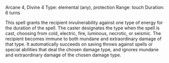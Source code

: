 Arcane 4, Divine 4
Type: elemental (any), protection
Range: touch
Duration: 6 turns

This spell grants the recipient invulnerability against one type of energy for the duration of the spell. The caster designates the type when the spell is cast, choosing from cold, electric, fire, luminous, necrotic, or seismic. The recipient becomes immune to both mundane and extraordinary damage of that type. It automatically succeeds on saving throws against spells or special abilities that deal the chosen damage type, and ignores mundane and extraordinary damage of the chosen damage type.